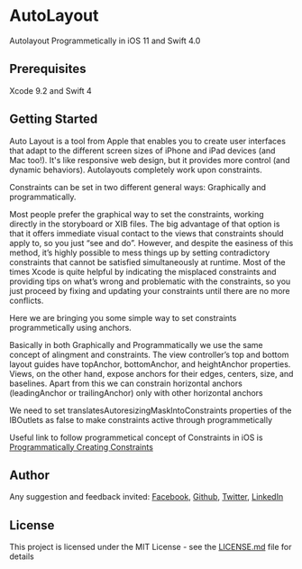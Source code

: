 # AutoLayout
Autolayout Programmetically in iOS 11 and Swift 4.0

## Prerequisites

Xcode 9.2 and Swift 4

## Getting Started

Auto Layout is a tool from Apple that enables you to create user interfaces that adapt to the different screen sizes of iPhone and iPad devices (and Mac too!). It's like responsive web design, but it provides more control (and dynamic behaviors). Autolayouts completely work upon constraints.

Constraints can be set in two different general ways: Graphically and programmatically.

Most people prefer the graphical way to set the constraints, working directly in the storyboard or XIB files. The big advantage of that option is that it offers immediate visual contact to the views that constraints should apply to, so you just “see and do”. However, and despite the easiness of this method, it’s highly possible to mess things up by setting contradictory constraints that cannot be satisfied simultaneously at runtime. Most of the times Xcode is quite helpful by indicating the misplaced constraints and providing tips on what’s wrong and problematic with the constraints, so you just proceed by fixing and updating your constraints until there are no more conflicts.

Here we are bringing you some simple way to set constraints programmetically using anchors. 

Basically in both Graphically and Programmatically we use the same concept of alingment and constraints. The view controller’s top and bottom layout guides have topAnchor, bottomAnchor, and heightAnchor properties. Views, on the other hand, expose anchors for their edges, centers, size, and baselines. Apart from this we can constrain horizontal anchors (leadingAnchor or trailingAnchor) only with other horizontal anchors

We need to set translatesAutoresizingMaskIntoConstraints properties of the IBOutlets as false to make constraints active through programmetically

Useful link to follow programmetical concept of Constraints in iOS is [Programmatically Creating Constraints](https://developer.apple.com/library/content/documentation/UserExperience/Conceptual/AutolayoutPG/ProgrammaticallyCreatingConstraints.html)

## Author

Any suggestion and feedback invited:
[Facebook](https://www.facebook.com/dsrijan),
[Github](https://www.github.com/dsrijan),
[Twitter](https://www.twitter.com/asksrijan),
[LinkedIn](https://www.linkedin.com/in/srijan12345/)

## License

This project is licensed under the MIT License - see the [LICENSE.md](LICENSE) file for details

